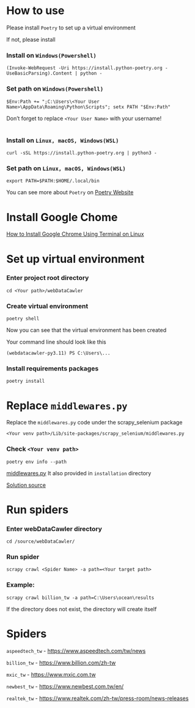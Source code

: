 # How to use
Please install `Poetry` to set up a virtual environment

If not, please install

### Install on `Windows(Powershell)`
``` 
(Invoke-WebRequest -Uri https://install.python-poetry.org -UseBasicParsing).Content | python -
```

### Set path on `Windows(Powershell)`
```
$Env:Path += ";C:\Users\<Your User Name>\AppData\Roaming\Python\Scripts"; setx PATH "$Env:Path"
```
Don’t forget to replace `<Your User Name>` with your username!

#

### Install on `Linux, macOS, Windows(WSL)`
```
curl -sSL https://install.python-poetry.org | python3 -
```

### Set path on `Linux, macOS, Windows(WSL)`
```
export PATH=$PATH:$HOME/.local/bin
```

You can see more about `Poetry` on [Poetry Website](https://python-poetry.org/docs/)
# Install Google Chome
[How to Install Google Chrome Using Terminal on Linux](https://www.wikihow.com/Install-Google-Chrome-Using-Terminal-on-Linux)
# Set up virtual environment
### Enter project root directory
```
cd <Your path>/webDataCawler
```
### Create virtual environment
```
poetry shell
```
Now you can see that the virtual environment has been created

Your command line should look like this

`(webdatacawler-py3.11) PS C:\Users\...`

### Install requirements packages
```
poetry install
```

# Replace `middlewares.py`

Replace the `middlewares.py` code under the  scrapy_selenium package

`<Your venv path>/Lib/site-packages/scrapy_selenium/middlewares.py`

### Check `<Your venv path>` 
```
poetry env info --path
```

[middlewares.py](https://github.com/clemfromspace/scrapy-selenium/blob/5c3fe7b43ab336349ef5fdafe39fc87f6a8a8c34/scrapy_selenium/middlewares.py)
It also provided in `installation` directory

[Solution source](https://github.com/clemfromspace/scrapy-selenium/issues/128)

# Run spiders
### Enter webDataCawler directory
```
cd /source/webDataCawler/
```

### Run spider
```
scrapy crawl <Spider Name> -a path=<Your target path>
```

### Example:
```
scrapy crawl billion_tw -a path=C:\Users\ocean\results
```
If the directory does not exist, the directory will create itself

# Spiders
`aspeedtech_tw` - https://www.aspeedtech.com/tw/news

`billion_tw` - https://www.billion.com/zh-tw

`mxic_tw` - https://www.mxic.com.tw

`newbest_tw` - https://www.newbest.com.tw/en/

`realtek_tw` - https://www.realtek.com/zh-tw/press-room/news-releases